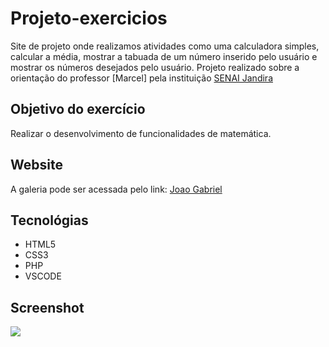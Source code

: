 # Projeto-exercicios
Site de projeto onde realizamos atividades como uma calculadora simples, calcular a média, mostrar a tabuada de um número inserido pelo usuário e mostrar os números desejados pelo usuário. Projeto realizado sobre a orientação do professor [Marcel] pela instituição [SENAI Jandira](https://jandira.sp.senai.br/)

## Objetivo do exercício

Realizar o desenvolvimento de funcionalidades de matemática.

## Website

A galeria pode ser acessada pelo link: [Joao Gabriel](https://github.com/JoaoGabriel0908/Projeto-exercicios)

## Tecnológias

- HTML5
- CSS3
- PHP
- VSCODE

## Screenshot

![](foto.png)